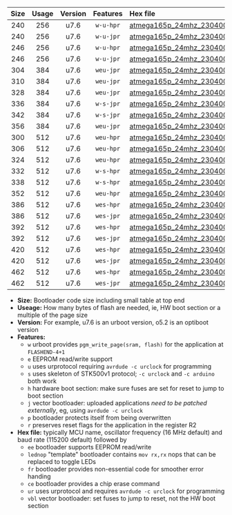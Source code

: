 |Size|Usage|Version|Features|Hex file|
|:-:|:-:|:-:|:-:|:--|
|240|256|u7.6|`w-u-hpr`|[atmega165p_24mhz_230400bps_ur.hex](https://raw.githubusercontent.com/stefanrueger/urboot/main/atmega165p_24mhz_230400bps_ur.hex)|
|240|256|u7.6|`w-u-jpr`|[atmega165p_24mhz_230400bps_ur_vbl.hex](https://raw.githubusercontent.com/stefanrueger/urboot/main/atmega165p_24mhz_230400bps_ur_vbl.hex)|
|246|256|u7.6|`w-u-hpr`|[atmega165p_24mhz_230400bps_lednop_ur.hex](https://raw.githubusercontent.com/stefanrueger/urboot/main/atmega165p_24mhz_230400bps_lednop_ur.hex)|
|246|256|u7.6|`w-u-jpr`|[atmega165p_24mhz_230400bps_lednop_ur_vbl.hex](https://raw.githubusercontent.com/stefanrueger/urboot/main/atmega165p_24mhz_230400bps_lednop_ur_vbl.hex)|
|304|384|u7.6|`weu-jpr`|[atmega165p_24mhz_230400bps_ee_ur_vbl.hex](https://raw.githubusercontent.com/stefanrueger/urboot/main/atmega165p_24mhz_230400bps_ee_ur_vbl.hex)|
|310|384|u7.6|`weu-jpr`|[atmega165p_24mhz_230400bps_ee_lednop_ur_vbl.hex](https://raw.githubusercontent.com/stefanrueger/urboot/main/atmega165p_24mhz_230400bps_ee_lednop_ur_vbl.hex)|
|328|384|u7.6|`weu-jpr`|[atmega165p_24mhz_230400bps_ee_lednop_fr_ur_vbl.hex](https://raw.githubusercontent.com/stefanrueger/urboot/main/atmega165p_24mhz_230400bps_ee_lednop_fr_ur_vbl.hex)|
|336|384|u7.6|`w-s-jpr`|[atmega165p_24mhz_230400bps_vbl.hex](https://raw.githubusercontent.com/stefanrueger/urboot/main/atmega165p_24mhz_230400bps_vbl.hex)|
|342|384|u7.6|`w-s-jpr`|[atmega165p_24mhz_230400bps_lednop_vbl.hex](https://raw.githubusercontent.com/stefanrueger/urboot/main/atmega165p_24mhz_230400bps_lednop_vbl.hex)|
|356|384|u7.6|`weu-jpr`|[atmega165p_24mhz_230400bps_ee_lednop_fr_ce_ur_vbl.hex](https://raw.githubusercontent.com/stefanrueger/urboot/main/atmega165p_24mhz_230400bps_ee_lednop_fr_ce_ur_vbl.hex)|
|300|512|u7.6|`weu-hpr`|[atmega165p_24mhz_230400bps_ee_ur.hex](https://raw.githubusercontent.com/stefanrueger/urboot/main/atmega165p_24mhz_230400bps_ee_ur.hex)|
|306|512|u7.6|`weu-hpr`|[atmega165p_24mhz_230400bps_ee_lednop_ur.hex](https://raw.githubusercontent.com/stefanrueger/urboot/main/atmega165p_24mhz_230400bps_ee_lednop_ur.hex)|
|324|512|u7.6|`weu-hpr`|[atmega165p_24mhz_230400bps_ee_lednop_fr_ur.hex](https://raw.githubusercontent.com/stefanrueger/urboot/main/atmega165p_24mhz_230400bps_ee_lednop_fr_ur.hex)|
|332|512|u7.6|`w-s-hpr`|[atmega165p_24mhz_230400bps.hex](https://raw.githubusercontent.com/stefanrueger/urboot/main/atmega165p_24mhz_230400bps.hex)|
|338|512|u7.6|`w-s-hpr`|[atmega165p_24mhz_230400bps_lednop.hex](https://raw.githubusercontent.com/stefanrueger/urboot/main/atmega165p_24mhz_230400bps_lednop.hex)|
|352|512|u7.6|`weu-hpr`|[atmega165p_24mhz_230400bps_ee_lednop_fr_ce_ur.hex](https://raw.githubusercontent.com/stefanrueger/urboot/main/atmega165p_24mhz_230400bps_ee_lednop_fr_ce_ur.hex)|
|386|512|u7.6|`wes-hpr`|[atmega165p_24mhz_230400bps_ee.hex](https://raw.githubusercontent.com/stefanrueger/urboot/main/atmega165p_24mhz_230400bps_ee.hex)|
|386|512|u7.6|`wes-jpr`|[atmega165p_24mhz_230400bps_ee_vbl.hex](https://raw.githubusercontent.com/stefanrueger/urboot/main/atmega165p_24mhz_230400bps_ee_vbl.hex)|
|392|512|u7.6|`wes-hpr`|[atmega165p_24mhz_230400bps_ee_lednop.hex](https://raw.githubusercontent.com/stefanrueger/urboot/main/atmega165p_24mhz_230400bps_ee_lednop.hex)|
|392|512|u7.6|`wes-jpr`|[atmega165p_24mhz_230400bps_ee_lednop_vbl.hex](https://raw.githubusercontent.com/stefanrueger/urboot/main/atmega165p_24mhz_230400bps_ee_lednop_vbl.hex)|
|420|512|u7.6|`wes-hpr`|[atmega165p_24mhz_230400bps_ee_lednop_fr.hex](https://raw.githubusercontent.com/stefanrueger/urboot/main/atmega165p_24mhz_230400bps_ee_lednop_fr.hex)|
|420|512|u7.6|`wes-jpr`|[atmega165p_24mhz_230400bps_ee_lednop_fr_vbl.hex](https://raw.githubusercontent.com/stefanrueger/urboot/main/atmega165p_24mhz_230400bps_ee_lednop_fr_vbl.hex)|
|462|512|u7.6|`wes-hpr`|[atmega165p_24mhz_230400bps_ee_lednop_fr_ce.hex](https://raw.githubusercontent.com/stefanrueger/urboot/main/atmega165p_24mhz_230400bps_ee_lednop_fr_ce.hex)|
|462|512|u7.6|`wes-jpr`|[atmega165p_24mhz_230400bps_ee_lednop_fr_ce_vbl.hex](https://raw.githubusercontent.com/stefanrueger/urboot/main/atmega165p_24mhz_230400bps_ee_lednop_fr_ce_vbl.hex)|

- **Size:** Bootloader code size including small table at top end
- **Useage:** How many bytes of flash are needed, ie, HW boot section or a multiple of the page size
- **Version:** For example, u7.6 is an urboot version, o5.2 is an optiboot version
- **Features:**
  + `w` urboot provides `pgm_write_page(sram, flash)` for the application at `FLASHEND-4+1`
  + `e` EEPROM read/write support
  + `u` uses urprotocol requiring `avrdude -c urclock` for programming
  + `s` uses skeleton of STK500v1 protocol; `-c urclock` and `-c arduino` both work
  + `h` hardware boot section: make sure fuses are set for reset to jump to boot section
  + `j` vector bootloader: uploaded applications *need to be patched externally*, eg, using `avrdude -c urclock`
  + `p` bootloader protects itself from being overwritten
  + `r` preserves reset flags for the application in the register R2
- **Hex file:** typically MCU name, oscillator frequency (16 MHz default) and baud rate (115200 default) followed by
  + `ee` bootloader supports EEPROM read/write
  + `lednop` "template" bootloader contains `mov rx,rx` nops that can be replaced to toggle LEDs
  + `fr` bootloader provides non-essential code for smoother error handing
  + `ce` bootloader provides a chip erase command
  + `ur` uses urprotocol and requires `avrdude -c urclock` for programming
  + `vbl` vector bootloader: set fuses to jump to reset, not the HW boot section

